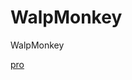 # WalpMonkey
WalpMonkey
<!DOCTYPE HTML>
<body>
<a href="https://fractions.johngross.biz/">pro</a>
</body>
